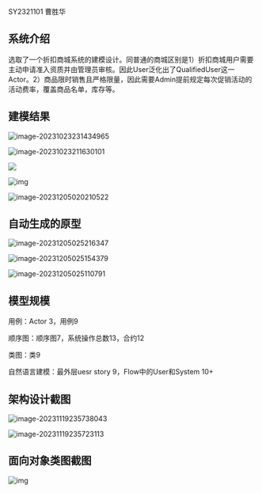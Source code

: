 SY2321101 曹胜华

## 系统介绍

选取了一个折扣商城系统的建模设计。同普通的商城区别是1）折扣商城用户需要主动申请准入资质并由管理员审核。因此User泛化出了QualifiedUser这一Actor。2）商品限时销售且严格限量，因此需要Admin提前规定每次促销活动的活动费率，覆盖商品名单，库存等。

## 建模结果

![image-20231023231434965](https://raw.githubusercontent.com/The-Sunspot/IMAGE/main/image-20231023231434965.png)

![image-20231023211630101](https://raw.githubusercontent.com/The-Sunspot/IMAGE/main/image-20231023211630101.png)

![](https://raw.githubusercontent.com/The-Sunspot/IMAGE/main/202312050146716.png)

![img](https://raw.githubusercontent.com/The-Sunspot/IMAGE/main/8Z9U3207%25IQK%5B7%7B%7EDEA%60W6M.png)

![image-20231205020210522](https://raw.githubusercontent.com/The-Sunspot/IMAGE/main/202312050304059.png)

## 自动生成的原型

![image-20231205025216347](https://raw.githubusercontent.com/The-Sunspot/IMAGE/main/202312050306239.png)

![image-20231205025154379](https://raw.githubusercontent.com/The-Sunspot/IMAGE/main/202312050306057.png)



![image-20231205025110791](https://raw.githubusercontent.com/The-Sunspot/IMAGE/main/202312050302223.png)

##  模型规模

用例：Actor 3，用例9

顺序图：顺序图7，系统操作总数13，合约12

类图：类9

自然语言建模：最外层uesr story 9，Flow中的User和System 10+

## 架构设计截图

![image-20231119235738043](https://raw.githubusercontent.com/The-Sunspot/IMAGE/main/image-20231119235738043.png)

![image-20231119235723113](https://raw.githubusercontent.com/The-Sunspot/IMAGE/main/image-20231119235723113.png)

## 面向对象类图截图

![img](https://raw.githubusercontent.com/The-Sunspot/IMAGE/main/%40_Q1B%245GK%5BMR%7E%7BA3GXR%5D3ZC.png)